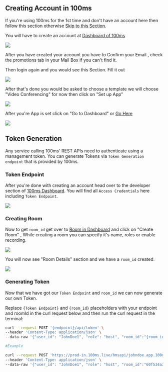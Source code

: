## Creating Account in 100ms

If you're using 100ms for the 1st time and don't have an account here then follow this section otherwise [Skip to this Section](#token-generation).

You will have to create an account at [Dashboard of 100ms](https://dashboard.100ms.live/)

<img src="/guides/token/create-account.png" width={2880} height={1584} />

After you have created your account you have to Confirm your Email , check the promotions tab in your Mail Box if you can't find it.

Then login again and you would see this Section. Fill it out

<img src="/guides/token/build-app.png" width={2872} height={1580} />

After that's done you would be asked to choose a template we will choose "Video Conferencing" for now then click on "Set up App"

<img src="/guides/token/template.png" width={2880} height={1580} />

After you're App is set click on "Go to Dashboard" or [Go Here](https://dashboard.100ms.live/dashboard)

<img src="/guides/token/go-to-dashboard.png" width={1920} height={1055} />

## Token Generation

Any service calling 100ms' REST APIs need to authenticate using a management token. You can generate Tokens via `Token Generation endpoint` that is provided by 100ms.

### Token Endpoint

After you're done with creating an account head over to the developer section of [100ms Dashboard](https://dashboard.100ms.live/developer). You will find all `Access Credentials` here including `Token Endpoint`.

<img src="/guides/token/credential.png" width={1920} height={1080} />

### Creating Room

Now to get `room_id` get over to [Room in Dashboard](https://dashboard.100ms.live/rooms) and click on "Create Room" , While creating a room you can specify it's name, roles or enable recording.

<img src="/guides/token/create-room.png" width={1920} height={1080} />

You will now see "Room Details" section and we have a `room_id` created.

<img src="/guides/token/room-id.png" width={1920} height={1080} />

### Generating Token

Now that we have got our `Token Endpoint` and `room_id` we can now generate our own Token.

Replace `{Token Endpoint}` and `{room_id}` placeholders with your endpoint and roomId in the curl request below and then run the curl request in the terminal:


```bash
curl --request POST '{endpoint}/api/token' \
--header 'Content-Type: application/json' \
--data-raw '{"user_id": "JohnDoe1", "role": "host", "room_id":"{room_id}"}'

#Example

curl --request POST 'https://prod-in.100ms.live/hmsapi/johndoe.app.100ms.live/api/token' \
--header 'Content-Type: application/json' \
--data-raw '{"user_id": "JohnDoe1", "role": "host", "room_id":"60f534a3533226920b256128"}'
```